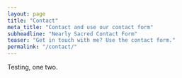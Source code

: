 ```yaml
---
layout: page
title: "Contact"
meta_title: "Contact and use our contact form"
subheadline: "Nearly Sacred Contact Form"
teaser: "Get in touch with me? Use the contact form."
permalink: "/contact/"
---
```


Testing, one two. 
                                                


 

